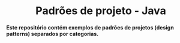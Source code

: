 <h1 align="center">Padrões de projeto - Java</h1>
<h4>Este repositório contém exemplos de padrões de projetos (design patterns) separados por categorias.</h4>


